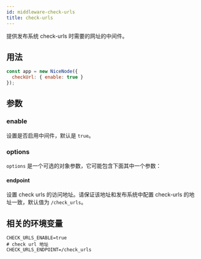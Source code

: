 ```yaml
---
id: middleware-check-urls
title: check-urls
---
```


提供发布系统 check-urls 时需要的网址的中间件。

## 用法
```js
const app = new NiceNode({
  checkUrl: { enable: true }
});
```

## 参数

### enable
设置是否启用中间件，默认是 `true`。

### options
`options` 是一个可选的对象参数，它可能包含下面其中一个参数：

#### endpoint
设置 check urls 的访问地址。请保证该地址和发布系统中配置 check-urls 的地址一致，默认值为 `/check_urls`。

## 相关的环境变量
```
CHECK_URLS_ENABLE=true
# check url 地址
CHECK_URLS_ENDPOINT=/check_urls
```